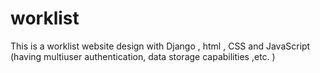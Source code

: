 # worklist
This is a worklist website design with Django , html , CSS  and JavaScript  (having multiuser authentication, data storage capabilities ,etc. )  
